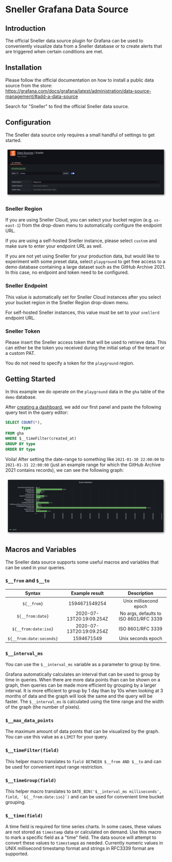 # Sneller Grafana Data Source

## Introduction

The official Sneller data source plugin for Grafana can be used to conveniently visualize data from a Sneller database or to create alerts that are triggered when certain conditions are met.

## Installation

Please follow the official documentation on how to install a public data source from the store:
https://grafana.com/docs/grafana/latest/administration/data-source-management/#add-a-data-source

Search for "Sneller" to find the official Sneller data source.

## Configuration

The Sneller data source only requires a small handful of settings to get started.

![](https://raw.githubusercontent.com/SnellerInc/grafana-datasource/main/src/img/readme_config.png)

### Sneller Region

If you are using Sneller Cloud, you can select your bucket region (e.g. `us-east-1`) from the drop-down menu to automatically configure the endpoint URL.

If you are using a self-hosted Sneller instance, please select `custom` and make sure to enter your endpoint URL as well.

If you are not yet using Sneller for your production data, but would like to experiment with some preset data, select `playground` to get free access to a demo database containing a large dataset such as the GitHub Archive 2021. In this case, no endpoint and token need to be configured.

### Sneller Endpoint

This value is automatically set for Sneller Cloud instances after you select your bucket region in the Sneller Region drop-down menu.

For self-hosted Sneller instances, this value must be set to your `snellerd` endpoint URL.

### Sneller Token

Please insert the Sneller access token that will be used to retrieve data. This can either be the token you received during the initial setup of the tenant or a custom PAT.

You do not need to specify a token for the `playground` region.

## Getting Started

In this example we do operate on the `playground` data in the `gha` table of the `demo` database.

After [creating a dashboard](https://grafana.com/docs/grafana/latest/dashboards/build-dashboards/create-dashboard/), we add our first panel and paste the following query text in the query editor:

```sql
SELECT COUNT(*),
       type
FROM gha
WHERE $__timeFilter(created_at)
GROUP BY type
ORDER BY type
```

Voila! After setting the date-range to something like `2021-01-30 22:00:00` to `2021-01-31 22:00:00` (just an example range for which the GitHub Archive 2021 contains records), we can see the following graph:

![](https://raw.githubusercontent.com/SnellerInc/grafana-datasource/main/src/img/readme_query.png)

## Macros and Variables

The Sneller data source supports some useful macros and variables that can be used in your queries.

### `$__from` and `$__to`

|         Syntax           |      Example result      |               Description              |
|:------------------------:|:------------------------:|:--------------------------------------:|
| `${__from}`              | 1594671549254            | Unix millisecond epoch                 |
| `${__from:date}`         | 2020-07-13T20:19:09.254Z | No args, defaults to ISO 8601/RFC 3339 |
| `${__from:date:iso}`     | 2020-07-13T20:19:09.254Z | ISO 8601/RFC 3339                      |
| `${__from:date:seconds}` | 1594671549               | Unix seconds epoch                     |

### `$__interval_ms`

You can use the `$__interval_ms` variable as a parameter to group by time.

Grafana automatically calculates an interval that can be used to group by time in queries. When there are more data points than can be shown on a graph, then queries can be made more efficient by grouping by a larger interval. It is more efficient to group by 1 day than by 10s when looking at 3 months of data and the graph will look the same and the query will be faster. The `$__interval_ms` is calculated using the time range and the width of the graph (the number of pixels).

### `$__max_data_points`

The maximum amount of data points that can be visualized by the graph. You can use this value as a `LIMIT` for your query.

### `$__timeFilter(field)`

This helper macro translates to `field BETWEEN $__from AND $__to` and can be used for convenient input range restriction.

### `$__timeGroup(field)`

This helper macro translates to ``DATE_BIN('$__interval_ms milliseconds', field, `${__from:date:iso}`)`` and can be used for convenient time bucket grouping.

### `$__time(field)`

A time field is required for time series charts. In some cases, these values are not stored as `timestamp` data or calculated on demand. Use this macro to mark a specific field as a "time" field. The data source will attempt to convert these values to `timestamp`s as needed. Currently numeric values in UNIX millisecond timestamp format and strings in RFC3339 format are supported.
